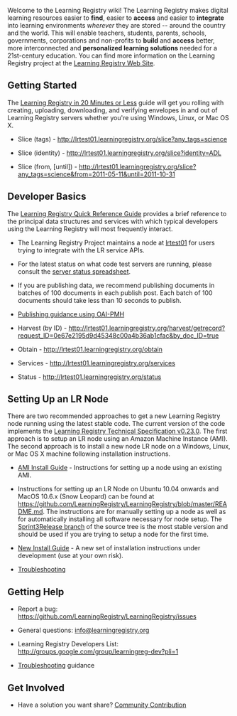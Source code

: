 Welcome to the Learning Registry wiki! The Learning Registry makes digital learning resources easier to **find**, easier to **access** and easier to **integrate** into learning environments _wherever_ they are stored -- around the country and the world. This will enable teachers, students, parents, schools, governments, corporations and non-profits to **build** and **access** better, more interconnected and **personalized learning solutions** needed for a 21st-century education. You can find more information on the Learning Registry project at the [Learning Registry Web Site](http://learningregistry.org).

## Getting Started

The [Learning Registry in 20 Minutes or Less](https://docs.google.com/document/d/12nvvm5ClvLxSWptlo52rTwIDvobiFylYhWLVPbVcesU/edit?hl=en_US) guide will get you rolling with creating, uploading, downloading, and verifying envelopes in and out of Learning Registry servers whether you're using Windows, Linux, or Mac OS X.

* Slice (tags) - http://lrtest01.learningregistry.org/slice?any_tags=science

* Slice (identity) - http://lrtest01.learningregistry.org/slice?identity=ADL

* Slice (from, [until]) - http://lrtest01.learningregistry.org/slice?any_tags=science&from=2011-05-11&until=2011-10-31

## Developer Basics

The [Learning Registry Quick Reference Guide](https://docs.google.com/document/d/1Bq_69wnnQJ56O6jyLK2C_fcp-Ovb7MYxXUXD0Rl1Mag/edit?authkey=CK7k5r8F&hl=en_US&authkey=CK7k5r8F) provides a brief reference to the principal data structures and services with which typical developers using the Learning Registry will most frequently interact.

* The Learning Registry Project maintains a node at [lrtest01](http://lrtest01.learningregistry.org) for users trying to integrate with the LR service APIs.

* For the latest status on what code test servers are running, please consult the [server status spreadsheet](https://docs.google.com/spreadsheet/ccc?key=0AtOSW7g7E8Y5dFRsSW5HRFlSalFpZjFvMmVKNGdpd2c&hl=en_US#gid=0).

* If you are publishing data, we recommend publishing documents in batches of 100 documents in each publish post.  Each batch of 100 documents should take less than 10 seconds to publish.

* [Publishing guidance using OAI-PMH](http://goo.gl/yOihy)

* Harvest (by ID) - http://lrtest01.learningregistry.org/harvest/getrecord?request_ID=0e67e2195d9d45348c00a4b36ab1cfac&by_doc_ID=true

* Obtain - http://lrtest01.learningregistry.org/obtain

* Services - http://lrtest01.learningregistry.org/services

* Status - http://lrtest01.learningregistry.org/status


## Setting Up an LR Node

There are two recommended approaches to get a new Learning Registry node running using the latest stable code.  The current version of the code implements the [Learning Registry Technical Specification v0.23.0](https://docs.google.com/document/d/1fRbDpM0BKvNc4WzDzX0pNUpfPtFAsKpKGnOyRhRok-8/edit?hl=en_US).  The first approach is to setup an LR node using an Amazon Machine Instance (AMI).  The second approach is to install a new node LR node on a Windows, Linux, or Mac OS X machine following installation instructions.

* [AMI Install Guide](http://goo.gl/fhdg3) - Instructions for setting up a node using an existing AMI.  

* Instructions for setting up an LR Node on Ubuntu 10.04 onwards and MacOS 10.6.x (Snow Leopard) can be found at <https://github.com/LearningRegistry/LearningRegistry/blob/master/README.md>. The instructions are for manually setting up a node as well as for automatically installing all software necessary for node setup. The [Sprint3Release branch](https://github.com/LearningRegistry/LearningRegistry/tree/Sprint3Release) of the source tree is the most stable version and should be used if you are trying to setup a node for the first time.

* [New Install Guide](https://github.com/LearningRegistry/LearningRegistry/wiki/Proposed-Readme) - A new set of installation instructions under development (use at your own risk).

* [Troubleshooting](https://github.com/LearningRegistry/LearningRegistry/wiki/Troubleshooting)

## Getting Help

* Report a bug: https://github.com/LearningRegistry/LearningRegistry/issues

* General questions: info@learningregistry.org

* Learning Registry Developers List: http://groups.google.com/group/learningreg-dev?pli=1

* [Troubleshooting](https://github.com/LearningRegistry/LearningRegistry/wiki/Troubleshooting) guidance

## Get Involved

* Have a solution you want share? [Community Contribution](https://github.com/LearningRegistry/LearningRegistry/wiki/Community-Projects)